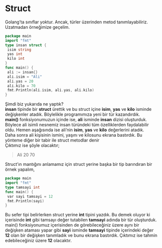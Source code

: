 # Struct

Golang’ta sınıflar yoktur. Ancak, türler üzerinden metod tanımlayabiliriz. Uzatmadan örneğimize geçelim.

```go
package main
import "fmt"
type insan struct {
 isim string
 yas int
 kilo int
}
func main() {
 ali := insan{}
 ali.isim = "Ali"
 ali.yas = 20
 ali.kilo = 70
 fmt.Println(ali.isim, ali.yas, ali.kilo)
}
```

Şimdi biz yukarıda ne yaptık?  
**insan** tipinde bir **struct** ürettik ve bu struct içine **isim**, **yas** ve **kilo** isminde değişkenler atadık. Böylelikle programımıza yeni bir tür kazandırdık.  
**main\(\)** fonksiyonumuzun içinde ise, **ali** isminde **insan** dizisi oluşturduk. Böylece ali isimli nesnemiz insan türündeki tüm özelliklerden faydalabilir oldu. Hemen aşağısında ise ali’nin **isim**, **yas** ve **kilo** değerlerini atadık.  
Daha sonra ali kişisinin ismini, yaşını ve kilosunu ekrana bastırdık. Bu yönteme diğer bir tabir ile struct metodlar denir  
Çıktımız ise şöyle olacaktır;

> Ali 20 70

Struct’ın mantığını anlamamız için struct yerine başka bir tip barındıran bir örnek yapalım,

```go
package main
import "fmt"
type tamsayi int
func main() {
 var sayi tamsayi = 12
 fmt.Println(sayi)
}
```

Bu sefer tipi belirlerken struct yerine **int** tipini yazdık. Bu demek oluyor ki içerisinde **int** gibi tamsayı değer tutabilen **tamsayi** adında bir tür oluşturduk.  
main\(\) fonksiyonumuz içerisinden de görebileceğiniz üzere aynı bir değişken ataması yapar gibi **sayi** isminde **tamsayi** tipinde içerindeki değer **12** olan bir değişken tanımladık ve bunu ekrana bastırdık. Çıktımız ise tahmin edebileceğiniz üzere **12** olacaktır.


